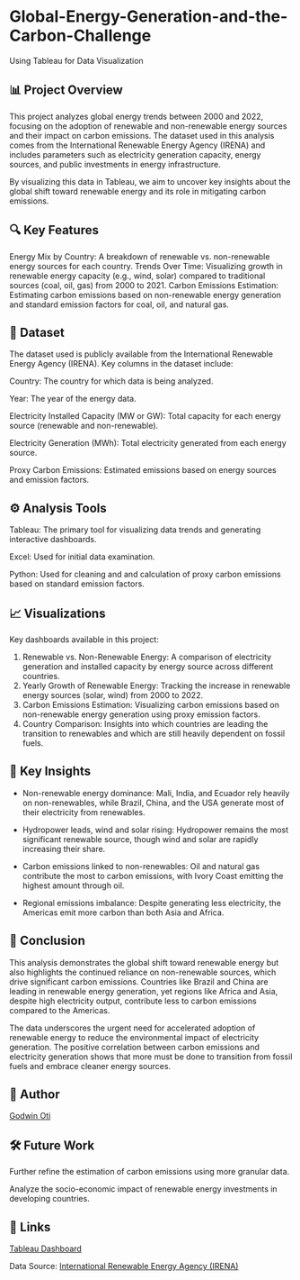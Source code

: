 ﻿# Global-Energy-Generation-and-the-Carbon-Challenge
Using Tableau for Data Visualization

## 📊 Project Overview

This project analyzes global energy trends between 2000 and 2022, focusing on the adoption of renewable and non-renewable energy sources and their impact on carbon emissions. The dataset used in this analysis comes from the International Renewable Energy Agency (IRENA) and includes parameters such as electricity generation capacity, energy sources, and public investments in energy infrastructure.

By visualizing this data in Tableau, we aim to uncover key insights about the global shift toward renewable energy and its role in mitigating carbon emissions.

## 🔍 Key Features

Energy Mix by Country: A breakdown of renewable vs. non-renewable energy sources for each country.
Trends Over Time: Visualizing growth in renewable energy capacity (e.g., wind, solar) compared to traditional sources (coal, oil, gas) from 2000 to 2021.
Carbon Emissions Estimation: Estimating carbon emissions based on non-renewable energy generation and standard emission factors for coal, oil, and natural gas.

## 📁 Dataset

The dataset used is publicly available from the International Renewable Energy Agency (IRENA). Key columns in the dataset include:

Country: The country for which data is being analyzed.

Year: The year of the energy data.

Electricity Installed Capacity (MW or GW): Total capacity for each energy source (renewable and non-renewable).

Electricity Generation (MWh): Total electricity generated from each energy source.

Proxy Carbon Emissions: Estimated emissions based on energy sources and emission factors.

## ⚙ Analysis Tools

Tableau: The primary tool for visualizing data trends and generating interactive dashboards.

Excel: Used for initial data examination. 

Python: Used for cleaning and and calculation of proxy carbon emissions based on standard emission factors.


## 📈 Visualizations

Key dashboards available in this project:

1. Renewable vs. Non-Renewable Energy: A comparison of electricity generation and installed capacity by energy source across different countries.
2. Yearly Growth of Renewable Energy: Tracking the increase in renewable energy sources (solar, wind) from 2000 to 2022.
3. Carbon Emissions Estimation: Visualizing carbon emissions based on non-renewable energy generation using proxy emission factors.
4. Country Comparison: Insights into which countries are leading the transition to renewables and which are still heavily dependent on fossil fuels.
 

## 📌 Key Insights

- Non-renewable energy dominance: Mali, India, and Ecuador rely heavily on non-renewables, while Brazil, China, and the USA generate most of their electricity from renewables.

- Hydropower leads, wind and solar rising: Hydropower remains the most significant renewable source, though wind and solar are rapidly increasing their share.

- Carbon emissions linked to non-renewables: Oil and natural gas contribute the most to carbon emissions, with Ivory Coast emitting the highest amount through oil.

- Regional emissions imbalance: Despite generating less electricity, the Americas emit more carbon than both Asia and Africa.


## 🏁 Conclusion

This analysis demonstrates the global shift toward renewable energy but also highlights the continued reliance on non-renewable sources, which drive significant carbon emissions. Countries like Brazil and China are leading in renewable energy generation, yet regions like Africa and Asia, despite high electricity output, contribute less to carbon emissions compared to the Americas.

The data underscores the urgent need for accelerated adoption of renewable energy to reduce the environmental impact of electricity generation. The positive correlation between carbon emissions and electricity generation shows that more must be done to transition from fossil fuels and embrace cleaner energy sources.


## 👤 Author

[Godwin Oti](https://www.linkedin.com/in/godwin-oti/)


## 🛠 Future Work

Further refine the estimation of carbon emissions using more granular data.

Analyze the socio-economic impact of renewable energy investments in developing countries.


## 🔗 Links

[Tableau Dashboard](https://public.tableau.com/app/profile/godwin.oti5506/viz/RenewableEnergyAdoption/GlobalEnergyMixRenewableGrowth?publish=yes)

Data Source: [International Renewable Energy Agency (IRENA)](https://www.irena.org/Statistics)



